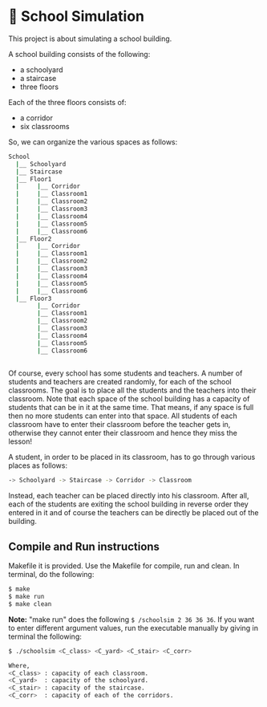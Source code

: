 # :school: School Simulation

This project is about simulating a school building.  

A school building consists of the following:  
* a schoolyard
* a staircase
* three floors  

Each of the three floors consists of:
* a corridor
* six classrooms

So, we can organize the various spaces as follows:  
```bash
School
  |__ Schoolyard
  |__ Staircase
  |__ Floor1
  |     |__ Corridor
  |     |__ Classroom1
  |     |__ Classroom2
  |     |__ Classroom3
  |     |__ Classroom4
  |     |__ Classroom5
  |     |__ Classroom6
  |__ Floor2
  |     |__ Corridor
  |     |__ Classroom1
  |     |__ Classroom2
  |     |__ Classroom3
  |     |__ Classroom4
  |     |__ Classroom5
  |     |__ Classroom6
  |__ Floor3
        |__ Corridor
        |__ Classroom1
        |__ Classroom2
        |__ Classroom3
        |__ Classroom4
        |__ Classroom5
        |__ Classroom6
  
```
Of course, every school has some students and teachers. A number of students and teachers are created randomly, for each of the school classrooms. 
The goal is to place all the students and the teachers into their classroom. Note that each space of the school building has a capacity of students that can be in it at the same time. That means, if any space is full then no more students can enter into that space. All students of each classroom have to enter their classroom before the teacher gets in, otherwise they cannot enter their classroom and hence they miss the lesson!

A student, in order to be placed in its classroom, has to go through various places as follows:
```bash 
-> Schoolyard -> Staircase -> Corridor -> Classroom
```
Instead, each teacher can be placed directly into his classroom. 
After all, each of the students are exiting the school building in reverse order they entered in it and of course the teachers can be directly be placed out of the building.

## Compile and Run instructions
Makefile it is provided. Use the Makefile for compile, run and clean. 
In terminal, do the following:
```bash
$ make
$ make run
$ make clean
```
**Note:** "make run" does the following ```$ /schoolsim 2 36 36 36```. 
If you want to enter different argument values, run the executable manually by giving in terminal the following:  
``` bash
$ ./schoolsim <C_class> <C_yard> <C_stair> <C_corr> 
```
```bash
Where,  
<C_class> : capacity of each classroom.  
<C_yard>  : capacity of the schoolyard.  
<C_stair> : capacity of the staircase.  
<C_corr>  : capacity of each of the corridors.  
```


